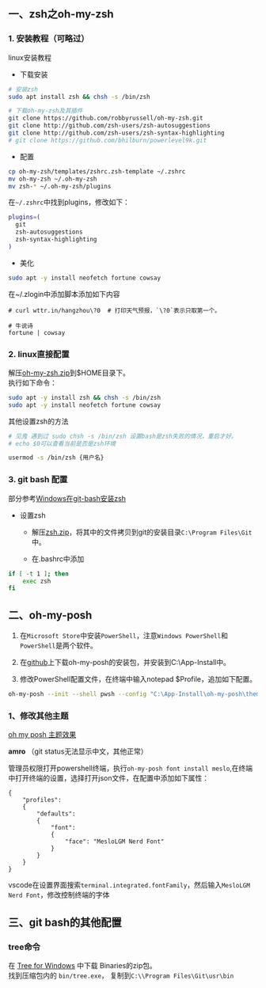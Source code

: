 ## 一、zsh之oh-my-zsh

### 1. 安装教程（可略过）

  linux安装教程

+ 下载安装

```bash
# 安装zsh
sudo apt install zsh && chsh -s /bin/zsh

# 下载oh-my-zsh及其插件
git clone https://github.com/robbyrussell/oh-my-zsh.git
git clone http://github.com/zsh-users/zsh-autosuggestions
git clone http://github.com/zsh-users/zsh-syntax-highlighting
# git clone https://github.com/bhilburn/powerlevel9k.git
```

+ 配置

```bash
cp oh-my-zsh/templates/zshrc.zsh-template ~/.zshrc
mv oh-my-zsh ~/.oh-my-zsh
mv zsh-* ~/.oh-my-zsh/plugins
```

在```~/.zshrc```中找到plugins，修改如下：

```bash
plugins=(
  git
  zsh-autosuggestions
  zsh-syntax-highlighting
)
```

+ 美化

```bash
sudo apt -y install neofetch fortune cowsay
```

  在~/.zlogin中添加脚本添加如下内容

```shell
# curl wttr.in/hangzhou\?0  # 打印天气预报，`\?0`表示只取第一个。

# 牛说诗
fortune | cowsay
```

### 2. linux直接配置

解压[oh-my-zsh.zip](./file/bash/oh-my-zsh.zip)到$HOME目录下。  
执行如下命令：
```bash
sudo apt -y install zsh && chsh -s /bin/zsh
sudo apt -y install neofetch fortune cowsay
```

其他设置zsh的方法

```bash
# 见鬼 遇到过 sudo chsh -s /bin/zsh 设置bash是zsh失败的情况，重启才好。
# echo $0可以查看当前是否是zsh环境

usermod -s /bin/zsh {用户名}
```

### 3. git bash 配置

部分参考[Windows在git-bash安装zsh](https://zhuanlan.zhihu.com/p/544684073)

+ 设置zsh

  + 解压[zsh.zip](./file/bash/zsh-5.9-2-x86_64.pkg.zip)，将其中的文件拷贝到git的安装目录```C:\Program Files\Git```中。

  + 在.bashrc中添加

```bash
if [ -t 1 ]; then
    exec zsh
fi
```

## 二、oh-my-posh


1. 在```Microsoft Store```中安装```PowerShell```，注意```Windows PowerShell```和```PowerShell```是两个软件。

2. 在[github](https://github.com/JanDeDobbeleer/oh-my-posh/releases/)上下载oh-my-posh的安装包，并安装到C:\App-Install中。

3. 修改PowerShell配置文件，在终端中输入notepad $Profile，追加如下配置。

```bash
oh-my-posh --init --shell pwsh --config "C:\App-Install\oh-my-posh\themes\zash.omp.json" | Invoke-Expression
```

### 1、修改其他主题

  [oh my posh 主题效果](https://ohmyposh.dev/docs/themes)

**amro** （git status无法显示中文，其他正常）

管理员权限打开powershell终端，执行```oh-my-posh font install meslo```,在终端中打开终端的设置，选择打开json文件，在配置中添加如下属性：

```
{
    "profiles":
    {
        "defaults":
        {
            "font":
            {
                "face": "MesloLGM Nerd Font"
            }
        }
    }
}
```

  vscode在设置界面搜索```terminal.integrated.fontFamily```，然后输入```MesloLGM Nerd Font```，修改控制终端的字体

## 三、git bash的其他配置

### tree命令

  在 [Tree for Windows](https://gnuwin32.sourceforge.net/packages/tree.htm) 中下载 Binaries的zip包。  
  找到压缩包内的 ```bin/tree.exe```， 复制到```C:\\Program Files\Git\usr\bin```